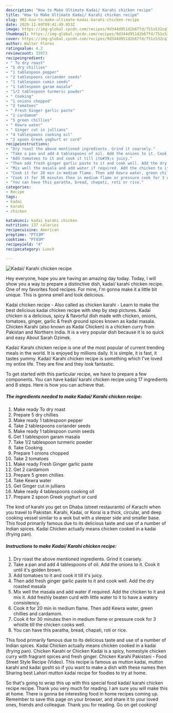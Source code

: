 ```yaml
---
description: "How to Make Ultimate Kadai/ Karahi chicken recipe"
title: "How to Make Ultimate Kadai/ Karahi chicken recipe"
slug: 902-how-to-make-ultimate-kadai-karahi-chicken-recipe
date: 2020-11-09T09:41:49.053Z
image: https://img-global.cpcdn.com/recipes/9d344d951d2b67fd/751x532cq70/kadai-karahi-chicken-recipe-recipe-main-photo.jpg
thumbnail: https://img-global.cpcdn.com/recipes/9d344d951d2b67fd/751x532cq70/kadai-karahi-chicken-recipe-recipe-main-photo.jpg
cover: https://img-global.cpcdn.com/recipes/9d344d951d2b67fd/751x532cq70/kadai-karahi-chicken-recipe-recipe-main-photo.jpg
author: Walter Flores
ratingvalue: 4.2
reviewcount: 33973
recipeingredient:
- " To dry roast"
- "5 dry chillies"
- "1 tablespoon pepper"
- "2 tablespoons coriander seeds"
- "1 tablespoon cumin seeds"
- "1 tablespoon garam masala"
- "1/2 tablespoon turmeric powder"
- " Cooking"
- "1 onions chopped"
- "2 tomatoes"
- " Fresh Ginger garlic paste"
- "2 cardamom"
- "5 green chillies"
- " Kewra water"
- " Ginger cut in jullians"
- "4 tablespoons cooking oil"
- "2 spoon Greek yoghurt or curd"
recipeinstructions:
- "Dry roast the above mentioned ingredients. Grind it coarsely."
- "Take a pan and add 4 tablespoons of oil. Add the onions to it. Cook it until it&#39;s golden brown."
- "Add tomatoes to it and cook it till it&#39;s juicy."
- "Then add fresh ginger garlic paste to it and cook well. Add the dry roasted masala"
- "Mix well the masala and add water if required. Add the chicken to it and mix it. Add freshly beaten curd with little water to it to have a watery consistency."
- "Cook it for 20 min in medium flame. Then add Kewra water, green chillies and cardamom."
- "Cook it for 30 minutes then in medium flame or pressure cook for 3 whistle till the chicken cooks well."
- "You can have this paratha, bread, chapati, roti or rice."
categories:
- Recipe
tags:
- kadai
- karahi
- chicken

katakunci: kadai karahi chicken 
nutrition: 137 calories
recipecuisine: American
preptime: "PT33M"
cooktime: "PT45M"
recipeyield: "4"
recipecategory: Lunch

---
```



![Kadai/ Karahi chicken recipe](https://img-global.cpcdn.com/recipes/9d344d951d2b67fd/751x532cq70/kadai-karahi-chicken-recipe-recipe-main-photo.jpg)

Hey everyone, hope you are having an amazing day today. Today, I will show you a way to prepare a distinctive dish, kadai/ karahi chicken recipe. One of my favorites food recipes. For mine, I'm gonna make it a little bit unique. This is gonna smell and look delicious.

Kadai chicken recipe - Also called as chicken karahi - Learn to make the best delicious kadai chicken recipe with step by step pictures. Kadai chicken is a delicious, spicy &amp; flavorful dish made with chicken, onions, tomatoes, ginger, garlic &amp; fresh ground spices known as kadai masala. Chicken Karahi (also known as Kadai Chicken) is a chicken curry from Pakistan and Northern India. It is a very popular dish because it is so quick and easy About Sarah Ozimek.

Kadai/ Karahi chicken recipe is one of the most popular of current trending meals in the world. It is enjoyed by millions daily. It is simple, it is fast, it tastes yummy. Kadai/ Karahi chicken recipe is something which I've loved my entire life. They are fine and they look fantastic.


To get started with this particular recipe, we have to prepare a few components. You can have kadai/ karahi chicken recipe using 17 ingredients and 8 steps. Here is how you can achieve that.

<!--inarticleads1-->

##### The ingredients needed to make Kadai/ Karahi chicken recipe:

1. Make ready  To dry roast
1. Prepare 5 dry chillies
1. Make ready 1 tablespoon pepper
1. Take 2 tablespoons coriander seeds
1. Make ready 1 tablespoon cumin seeds
1. Get 1 tablespoon garam masala
1. Take 1/2 tablespoon turmeric powder
1. Take  Cooking
1. Prepare 1 onions chopped
1. Take 2 tomatoes
1. Make ready  Fresh Ginger garlic paste
1. Get 2 cardamom
1. Prepare 5 green chillies
1. Take  Kewra water
1. Get  Ginger cut in jullians
1. Make ready 4 tablespoons cooking oil
1. Prepare 2 spoon Greek yoghurt or curd


The kind of karahi you get on Dhaba (street restaurants) of Karachi when you travel to Pakistan. Karahi, Kadai, or Korai is a thick, circular, and deep cooking vessel similar to a wok but with a steeper side and smaller base. This food primarily famous due to its delicious taste and use of a number of Indian spices. Kadai Chicken actually means chicken cooked in a kadai (frying pan). 

<!--inarticleads2-->

##### Instructions to make Kadai/ Karahi chicken recipe:

1. Dry roast the above mentioned ingredients. Grind it coarsely.
1. Take a pan and add 4 tablespoons of oil. Add the onions to it. Cook it until it&#39;s golden brown.
1. Add tomatoes to it and cook it till it&#39;s juicy.
1. Then add fresh ginger garlic paste to it and cook well. Add the dry roasted masala
1. Mix well the masala and add water if required. Add the chicken to it and mix it. Add freshly beaten curd with little water to it to have a watery consistency.
1. Cook it for 20 min in medium flame. Then add Kewra water, green chillies and cardamom.
1. Cook it for 30 minutes then in medium flame or pressure cook for 3 whistle till the chicken cooks well.
1. You can have this paratha, bread, chapati, roti or rice.


This food primarily famous due to its delicious taste and use of a number of Indian spices. Kadai Chicken actually means chicken cooked in a kadai (frying pan). Chicken Karahi or Chicken Kadai is a spicy, homestyle chicken curry with fragrant spices and fresh ginger. Chicken Karahi Pakistani - Food Street Style Recipe (Video). This recipe is famous as mutton kadai, mutton karahi and kadai gosht so if you want to make a dish with these names then Sharing best Lahori mutton kadai recipe for foodies to try at home. 

So that's going to wrap this up with this special food kadai/ karahi chicken recipe recipe. Thank you very much for reading. I am sure you will make this at home. There is gonna be interesting food in home recipes coming up. Remember to save this page on your browser, and share it to your loved ones, friends and colleague. Thank you for reading. Go on get cooking!
